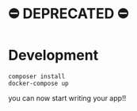 # ⛔️ DEPRECATED ⛔️

# Development

```
composer install
docker-compose up
```
you can now start writing your app!!
